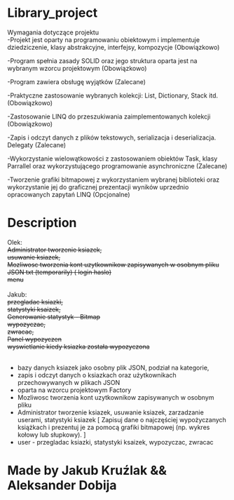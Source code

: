 # Library_project

Wymagania dotyczące projektu<br>
-Projekt jest oparty na programowaniu obiektowym i implementuje dziedziczenie, klasy abstrakcyjne, interfejsy, kompozycje (Obowiązkowo)
 
-Program spełnia zasady SOLID oraz jego struktura oparta jest na wybranym wzorcu projektowym (Obowiązkowo)
 
-Program zawiera obsługę wyjątków (Zalecane)
 
-Praktyczne zastosowanie wybranych kolekcji: List, Dictionary, Stack itd. (Obowiązkowo)
 
-Zastosowanie LINQ do przeszukiwania zaimplementowanych kolekcji (Obowiązkowo)
 
-Zapis i odczyt danych z plików tekstowych, serializacja i deserializacja. Delegaty (Zalecane)
 
-Wykorzystanie wielowątkowości z zastosowaniem obiektów Task, klasy Parrallel oraz wykorzystującego programowanie asynchroniczne  (Zalecane)
 
-Tworzenie grafiki bitmapowej z wykorzystaniem wybranej biblioteki oraz wykorzystanie jej do graficznej prezentacji wyników uprzednio opracowanych zapytań LINQ (Opcjonalne)
 

 # Description 
 Olek: <br>
 <del>Administrator tworzenie ksiazek, </del><br>
 <del>usuwanie ksiazek,</del> <br>
 <del>Mozliwosc tworzenia kont uzytkownikow zapisywanych w osobnym pliku <del>JSON</del> txt (temporarily) ( login haslo)</del><br>
 <del>menu</del>
 <br>
<br>
 Jakub: <br>
 <del>przegladac ksiazki,</del> <br>
 <del>statystyki ksaizek,</del><br>
  <del>Generowanie statystyk - Bitmap</del><br>
 <del>wypozyczac,</del><br>
 <del>zwracac,</del><br>
  <del>Panel wypozyczen</del><br>
 <del>wyswietlanie kiedy ksiazka została wypozyczona</del><br>
<br>

- bazy danych ksiazek jako osobny plik JSON, podział na kategorie,
- zapis i odczyt danych o ksiazkach oraz użytkownikach przechowywanych w plikach JSON 
- oparta na wzorcu projektowym Factory
- Mozliwosc tworzenia kont uzytkownikow zapisywanych w osobnym pliku
- Administrator tworzenie ksiazek, usuwanie ksiazek, zarzadzanie userami, statystyki ksiazek [ Zapisuj dane o najczęściej wypożyczanych książkach i prezentuj je za pomocą grafiki bitmapowej (np. wykres kołowy lub słupkowy).  ] 
- user - przegladac ksiazki, statystyki ksaizek, wypozyczac, zwracac

# Made by Jakub Kruźlak && Aleksander Dobija

